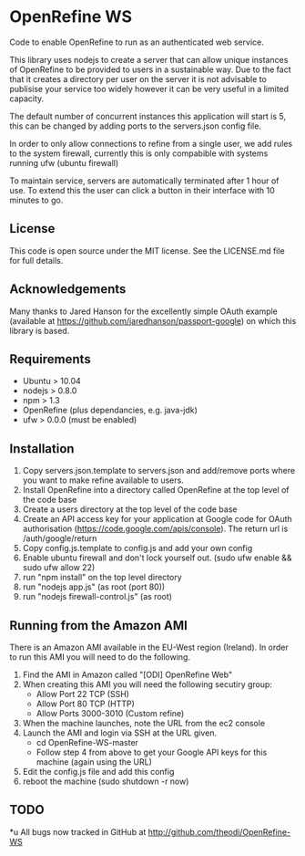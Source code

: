 OpenRefine WS
=============

Code to enable OpenRefine to run as an authenticated web service. 

This library uses nodejs to create a server that can allow unique instances of OpenRefine to be provided to users in a sustainable way. Due to the fact that it creates a directory per user on the server it is not advisable to publisise your service too widely however it can be very useful in a limited capacity. 

The default number of concurrent instances this application will start is 5, this can be changed by adding ports to the servers.json config file. 

In order to only allow connections to refine from a single user, we add rules to the system firewall, currently this is only compabible with systems running ufw (ubuntu firewall)

To maintain service, servers are automatically terminated after 1 hour of use. To extend this the user can click a button in their interface with 10 minutes to go. 

License
-------

This code is open source under the MIT license. See the LICENSE.md file for full details.

Acknowledgements
----------------

Many thanks to Jared Hanson for the excellently simple OAuth example (available at https://github.com/jaredhanson/passport-google) on which this library is based. 

Requirements
------------

* Ubuntu > 10.04
* nodejs > 0.8.0
* npm > 1.3 
* OpenRefine (plus dependancies, e.g. java-jdk)
* ufw > 0.0.0 (must be enabled)


Installation
------------
1. Copy servers.json.template to servers.json and add/remove ports where you want to make refine available to users.
2. Install OpenRefine into a directory called OpenRefine at the top level of the code base
3. Create a users directory at the top level of the code base
4. Create an API access key for your application at Google code for OAuth authorisation (https://code.google.com/apis/console). The return url is /auth/google/return
5. Copy config.js.template to config.js and add your own config
6. Enable ubuntu firewall and don't lock yourself out. (sudo ufw enable && sudo ufw allow 22)
7. run "npm install" on the top level directory
8. run "nodejs app.js" (as root (port 80))
9. run "nodejs firewall-control.js" (as root)

Running from the Amazon AMI
---------------------------
There is an Amazon AMI available in the EU-West region (Ireland). In order to run this AMI you will need to do the following.

1. Find the AMI in Amazon called "[ODI] OpenRefine Web"
2. When creating this AMI you will need the following secutiry group:
	* Allow Port 22 TCP (SSH)
	* Allow Port 80 TCP (HTTP)
	* Allow Ports 3000-3010 (Custom refine)
3. When the machine launches, note the URL from the ec2 console
4. Launch the AMI and login via SSH at the URL given.
	* cd OpenRefine-WS-master
	* Follow step 4 from above to get your Google API keys for this machine (again using the URL)
5. Edit the config.js file and add this config
6. reboot the machine (sudo shutdown -r now)

TODO
----
*u All bugs now tracked in GitHub at http://github.com/theodi/OpenRefine-WS
